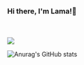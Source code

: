  


### Hi there, I'm Lama!👋       
    


<br>
<br>
<img align="center" src="https://github-readme-stats.vercel.app/api/top-langs/?username=LamaGharib&theme=blue-green" />

![Anurag's GitHub stats](https://github-readme-stats.vercel.app/api?username=LamaGharib&show_icons=true&theme=blue-green)




